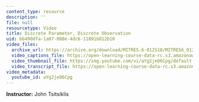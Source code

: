 ```yaml
---
content_type: resource
description: ''
file: null
resourcetype: Video
title: Discrete Parameter, Discrete Observation
uid: bb490dfa-1a07-088e-4dc6-11891b812b10
video_files:
  archive_url: https://archive.org/download/MITRES.6-012S18/MITRES6_012S18_L14-05_300k.mp4
  video_captions_file: https://open-learning-course-data-rc.s3.amazonaws.com/res-6-012-introduction-to-probability-spring-2018/5fe494d778725dd4accd034f35a136c7_aYg2je06Cpg.vtt
  video_thumbnail_file: https://img.youtube.com/vi/aYg2je06Cpg/default.jpg
  video_transcript_file: https://open-learning-course-data-rc.s3.amazonaws.com/res-6-012-introduction-to-probability-spring-2018/185bf86645b0148c53a7f3ce596839ab_aYg2je06Cpg.pdf
video_metadata:
  youtube_id: aYg2je06Cpg
---
```


**Instructor:** John Tsitsiklis